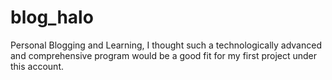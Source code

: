 # blog_halo
Personal Blogging and Learning, I thought such a technologically advanced and comprehensive program would be a good fit for my first project under this account.
